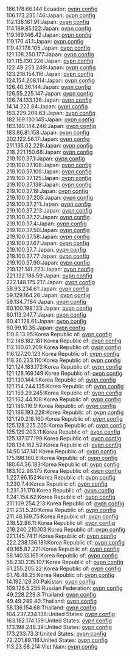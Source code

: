 186.178.66.144:Ecuador: [ovpn config](vpn/186_178_66_144.ovpn)  
106.173.235.146:Japan: [ovpn config](vpn/106_173_235_146.ovpn)  
112.138.161.91:Japan: [ovpn config](vpn/112_138_161_91.ovpn)  
114.189.85.122:Japan: [ovpn config](vpn/114_189_85_122.ovpn)  
119.169.146.42:Japan: [ovpn config](vpn/119_169_146_42.ovpn)  
119.170.41.1:Japan: [ovpn config](vpn/119_170_41_1.ovpn)  
119.47.178.105:Japan: [ovpn config](vpn/119_47_178_105.ovpn)  
121.108.250.177:Japan: [ovpn config](vpn/121_108_250_177.ovpn)  
121.115.130.226:Japan: [ovpn config](vpn/121_115_130_226.ovpn)  
122.49.253.249:Japan: [ovpn config](vpn/122_49_253_249.ovpn)  
123.218.154.116:Japan: [ovpn config](vpn/123_218_154_116.ovpn)  
124.154.208.114:Japan: [ovpn config](vpn/124_154_208_114.ovpn)  
126.40.36.144:Japan: [ovpn config](vpn/126_40_36_144.ovpn)  
126.55.225.147:Japan: [ovpn config](vpn/126_55_225_147.ovpn)  
126.74.133.138:Japan: [ovpn config](vpn/126_74_133_138.ovpn)  
14.14.222.84:Japan: [ovpn config](vpn/14_14_222_84.ovpn)  
153.229.209.63:Japan: [ovpn config](vpn/153_229_209_63.ovpn)  
182.169.130.145:Japan: [ovpn config](vpn/182_169_130_145.ovpn)  
183.180.144.246:Japan: [ovpn config](vpn/183_180_144_246.ovpn)  
183.86.81.158:Japan: [ovpn config](vpn/183_86_81_158.ovpn)  
202.122.56.17:Japan: [ovpn config](vpn/202_122_56_17.ovpn)  
211.135.62.229:Japan: [ovpn config](vpn/211_135_62_229.ovpn)  
218.221.150.68:Japan: [ovpn config](vpn/218_221_150_68.ovpn)  
219.100.37.1:Japan: [ovpn config](vpn/219_100_37_1.ovpn)  
219.100.37.108:Japan: [ovpn config](vpn/219_100_37_108.ovpn)  
219.100.37.109:Japan: [ovpn config](vpn/219_100_37_109.ovpn)  
219.100.37.125:Japan: [ovpn config](vpn/219_100_37_125.ovpn)  
219.100.37.138:Japan: [ovpn config](vpn/219_100_37_138.ovpn)  
219.100.37.19:Japan: [ovpn config](vpn/219_100_37_19.ovpn)  
219.100.37.205:Japan: [ovpn config](vpn/219_100_37_205.ovpn)  
219.100.37.211:Japan: [ovpn config](vpn/219_100_37_211.ovpn)  
219.100.37.213:Japan: [ovpn config](vpn/219_100_37_213.ovpn)  
219.100.37.22:Japan: [ovpn config](vpn/219_100_37_22.ovpn)  
219.100.37.4:Japan: [ovpn config](vpn/219_100_37_4.ovpn)  
219.100.37.50:Japan: [ovpn config](vpn/219_100_37_50.ovpn)  
219.100.37.58:Japan: [ovpn config](vpn/219_100_37_58.ovpn)  
219.100.37.67:Japan: [ovpn config](vpn/219_100_37_67.ovpn)  
219.100.37.7:Japan: [ovpn config](vpn/219_100_37_7.ovpn)  
219.100.37.77:Japan: [ovpn config](vpn/219_100_37_77.ovpn)  
219.100.37.90:Japan: [ovpn config](vpn/219_100_37_90.ovpn)  
219.121.141.223:Japan: [ovpn config](vpn/219_121_141_223.ovpn)  
221.132.186.59:Japan: [ovpn config](vpn/221_132_186_59.ovpn)  
222.148.175.217:Japan: [ovpn config](vpn/222_148_175_217.ovpn)  
58.93.234.61:Japan: [ovpn config](vpn/58_93_234_61.ovpn)  
59.129.164.26:Japan: [ovpn config](vpn/59_129_164_26.ovpn)  
59.134.7.184:Japan: [ovpn config](vpn/59_134_7_184.ovpn)  
60.100.198.133:Japan: [ovpn config](vpn/60_100_198_133.ovpn)  
60.113.247.7:Japan: [ovpn config](vpn/60_113_247_7.ovpn)  
60.41.128.61:Japan: [ovpn config](vpn/60_41_128_61.ovpn)  
60.99.10.35:Japan: [ovpn config](vpn/60_99_10_35.ovpn)  
110.8.13.95:Korea Republic of: [ovpn config](vpn/110_8_13_95.ovpn)  
112.148.182.181:Korea Republic of: [ovpn config](vpn/112_148_182_181.ovpn)  
112.160.61.209:Korea Republic of: [ovpn config](vpn/112_160_61_209.ovpn)  
116.127.20.123:Korea Republic of: [ovpn config](vpn/116_127_20_123.ovpn)  
118.36.233.110:Korea Republic of: [ovpn config](vpn/118_36_233_110.ovpn)  
121.124.183.172:Korea Republic of: [ovpn config](vpn/121_124_183_172.ovpn)  
121.128.169.149:Korea Republic of: [ovpn config](vpn/121_128_169_149.ovpn)  
121.130.144.1:Korea Republic of: [ovpn config](vpn/121_130_144_1.ovpn)  
121.154.244.135:Korea Republic of: [ovpn config](vpn/121_154_244_135.ovpn)  
121.159.29.245:Korea Republic of: [ovpn config](vpn/121_159_29_245.ovpn)  
121.162.44.108:Korea Republic of: [ovpn config](vpn/121_162_44_108.ovpn)  
121.186.116.9:Korea Republic of: [ovpn config](vpn/121_186_116_9.ovpn)  
121.186.193.228:Korea Republic of: [ovpn config](vpn/121_186_193_228.ovpn)  
121.190.218.160:Korea Republic of: [ovpn config](vpn/121_190_218_160.ovpn)  
125.128.225.205:Korea Republic of: [ovpn config](vpn/125_128_225_205.ovpn)  
125.129.203.11:Korea Republic of: [ovpn config](vpn/125_129_203_11.ovpn)  
125.137.177.199:Korea Republic of: [ovpn config](vpn/125_137_177_199.ovpn)  
128.134.162.52:Korea Republic of: [ovpn config](vpn/128_134_162_52.ovpn)  
14.50.147.141:Korea Republic of: [ovpn config](vpn/14_50_147_141.ovpn)  
175.198.160.8:Korea Republic of: [ovpn config](vpn/175_198_160_8.ovpn)  
180.64.36.183:Korea Republic of: [ovpn config](vpn/180_64_36_183.ovpn)  
183.102.96.175:Korea Republic of: [ovpn config](vpn/183_102_96_175.ovpn)  
1.227.96.152:Korea Republic of: [ovpn config](vpn/1_227_96_152.ovpn)  
1.230.7.4:Korea Republic of: [ovpn config](vpn/1_230_7_4.ovpn)  
1.231.31.170:Korea Republic of: [ovpn config](vpn/1_231_31_170.ovpn)  
1.241.154.62:Korea Republic of: [ovpn config](vpn/1_241_154_62.ovpn)  
211.109.254.213:Korea Republic of: [ovpn config](vpn/211_109_254_213.ovpn)  
211.231.5.20:Korea Republic of: [ovpn config](vpn/211_231_5_20.ovpn)  
211.48.169.75:Korea Republic of: [ovpn config](vpn/211_48_169_75.ovpn)  
218.52.86.11:Korea Republic of: [ovpn config](vpn/218_52_86_11.ovpn)  
219.240.210.103:Korea Republic of: [ovpn config](vpn/219_240_210_103.ovpn)  
221.145.74.11:Korea Republic of: [ovpn config](vpn/221_145_74_11.ovpn)  
222.238.136.181:Korea Republic of: [ovpn config](vpn/222_238_136_181.ovpn)  
49.165.82.221:Korea Republic of: [ovpn config](vpn/49_165_82_221.ovpn)  
58.140.13.165:Korea Republic of: [ovpn config](vpn/58_140_13_165.ovpn)  
58.230.235.107:Korea Republic of: [ovpn config](vpn/58_230_235_107.ovpn)  
61.255.205.22:Korea Republic of: [ovpn config](vpn/61_255_205_22.ovpn)  
61.76.48.25:Korea Republic of: [ovpn config](vpn/61_76_48_25.ovpn)  
14.192.129.30:Pakistan: [ovpn config](vpn/14_192_129_30.ovpn)  
109.126.5.255:Russian Federation: [ovpn config](vpn/109_126_5_255.ovpn)  
49.228.229.3:Thailand: [ovpn config](vpn/49_228_229_3.ovpn)  
49.49.249.40:Thailand: [ovpn config](vpn/49_49_249_40.ovpn)  
58.136.154.68:Thailand: [ovpn config](vpn/58_136_154_68.ovpn)  
104.237.234.138:United States: [ovpn config](vpn/104_237_234_138.ovpn)  
163.182.174.159:United States: [ovpn config](vpn/163_182_174_159.ovpn)  
173.198.248.39:United States: [ovpn config](vpn/173_198_248_39.ovpn)  
173.233.73.3:United States: [ovpn config](vpn/173_233_73_3.ovpn)  
72.201.89.118:United States: [ovpn config](vpn/72_201_89_118.ovpn)  
113.23.68.214:Viet Nam: [ovpn config](vpn/113_23_68_214.ovpn)  
